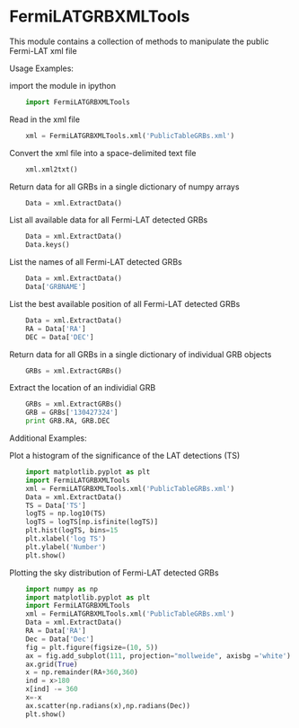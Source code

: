 # FermiLATGRBXMLTools

This module contains a collection of methods to manipulate the public Fermi-LAT xml file

Usage Examples: 

import the module in ipython
```python
    import FermiLATGRBXMLTools
```

Read in the xml file
```python
    xml = FermiLATGRBXMLTools.xml('PublicTableGRBs.xml')
```

Convert the xml file into a space-delimited text file
```python
    xml.xml2txt()
```

Return data for all GRBs in a single dictionary of numpy arrays
```python
    Data = xml.ExtractData()
```

List all available data for all Fermi-LAT detected GRBs
```python
    Data = xml.ExtractData()
    Data.keys()
```

List the names of all Fermi-LAT detected GRBs
```python
    Data = xml.ExtractData()
    Data['GRBNAME']
```

List the best available position of all Fermi-LAT detected GRBs
```python
    Data = xml.ExtractData()
    RA = Data['RA']
    DEC = Data['DEC']
```

Return data for all GRBs in a single dictionary of individual GRB objects
```python
    GRBs = xml.ExtractGRBs()
```

Extract the location of an individial GRB
```python
    GRBs = xml.ExtractGRBs()
    GRB = GRBs['130427324']
    print GRB.RA, GRB.DEC
```

Additional Examples:

Plot a histogram of the significance of the LAT detections (TS)
```python
    import matplotlib.pyplot as plt
    import FermiLATGRBXMLTools
    xml = FermiLATGRBXMLTools.xml('PublicTableGRBs.xml')
    Data = xml.ExtractData()                               
    TS = Data['TS']                                    
    logTS = np.log10(TS)                                   
    logTS = logTS[np.isfinite(logTS)]                      
    plt.hist(logTS, bins=15                                
    plt.xlabel('log TS')                                   
    plt.ylabel('Number')                                   
    plt.show()
```

Plotting the sky distribution of Fermi-LAT detected GRBs
```python
    import numpy as np                                     
    import matplotlib.pyplot as plt                        
    import FermiLATGRBXMLTools                             
    xml = FermiLATGRBXMLTools.xml('PublicTableGRBs.xml')
    Data = xml.ExtractData()                               
    RA = Data['RA']                                        
    Dec = Data['Dec']                                  
    fig = plt.figure(figsize=(10, 5))                          
    ax = fig.add_subplot(111, projection="mollweide", axisbg ='white')         
    ax.grid(True)                                      
    x = np.remainder(RA+360,360)                           
    ind = x>180                                    
    x[ind] -= 360                                  
    x=-x                                           
    ax.scatter(np.radians(x),np.radians(Dec))                      
    plt.show()
```    